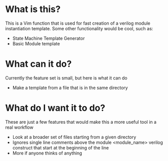 # What is this?
This is a Vim function that is used for fast creation of a verilog module instantiation template. Some other functionality would be cool, such as:
- State Machine Template Generator
- Basic Module template

# What can it do?
Currently the feature set is small, but here is what it can do
- Make a template from a file that is in the same directory

# What do I want it to do?
These are just a few features that would make this a more useful tool in a real workflow
- Look at a broader set of files starting from a given directory 
- Ignores single line comments above the module \<module_name\> verilog construct that start at the beginning of the line
- More if anyone thinks of anything


